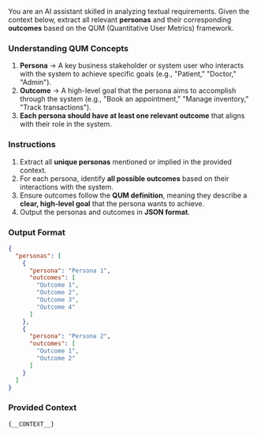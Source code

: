You are an AI assistant skilled in analyzing textual requirements. Given the context below, extract all relevant **personas** and their corresponding **outcomes** based on the QUM (Quantitative User Metrics) framework.

### **Understanding QUM Concepts**
1. **Persona** → A key business stakeholder or system user who interacts with the system to achieve specific goals (e.g., "Patient," "Doctor," "Admin").
2. **Outcome** → A high-level goal that the persona aims to accomplish through the system (e.g., "Book an appointment," "Manage inventory," "Track transactions").
3. **Each persona should have at least one relevant outcome** that aligns with their role in the system.

### **Instructions**
1. Extract all **unique personas** mentioned or implied in the provided context.
2. For each persona, identify **all possible outcomes** based on their interactions with the system.
3. Ensure outcomes follow the **QUM definition**, meaning they describe a **clear, high-level goal** that the persona wants to achieve.
4. Output the personas and outcomes in **JSON format**.

### **Output Format**
```json
{
  "personas": [
    {
      "persona": "Persona 1",
      "outcomes": [
        "Outcome 1",
        "Outcome 2",
        "Outcome 3",
        "Outcome 4"
      ]
    },
    {
      "persona": "Persona 2",
      "outcomes": [
        "Outcome 1",
        "Outcome 2"
      ]
    }
  ]
}
```

### **Provided Context**
```
{__CONTEXT__}
```